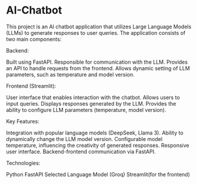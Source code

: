 # AI-Chatbot
This project is an AI chatbot application that utilizes Large Language Models (LLMs) to generate responses to user queries. The application consists of two main components:

Backend:

Built using FastAPI.
Responsible for communication with the LLM.
Provides an API to handle requests from the frontend.
Allows dynamic setting of LLM parameters, such as temperature and model version.

Frontend (Streamlit):

User interface that enables interaction with the chatbot.
Allows users to input queries.
Displays responses generated by the LLM.
Provides the ability to configure LLM parameters (temperature, model version).

Key Features:

Integration with popular language models (DeepSeek, Llama 3).
Ability to dynamically change the LLM model version.
Configurable model temperature, influencing the creativity of generated responses.
Responsive user interface.
Backend-frontend communication via FastAPI.

Technologies:

Python
FastAPI
Selected Language Model (Groq)
Streamlit(for the frontend)
